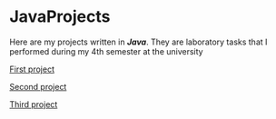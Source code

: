 # JavaProjects
Here are my projects written in ***Java***. They are laboratory tasks that I performed during my 4th semester at the university

[First project](https://github.com/chtonad0000/JavaProjects/tree/main/Banks)

[Second project](https://github.com/chtonad0000/JavaProjects/tree/main/CatsAndOwners)

[Third project](https://github.com/chtonad0000/JavaProjects/tree/main/Microservices)
